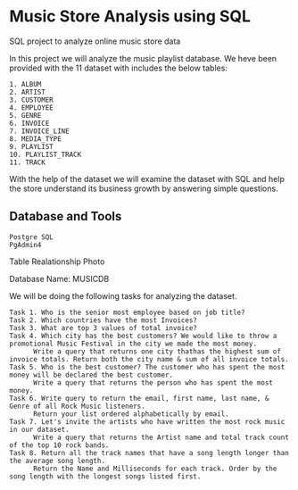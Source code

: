 # Music Store Analysis using SQL

SQL project to analyze online music store data

In this project we will analyze the music playlist database. We heve been provided with the 11 dataset with includes the below tables:

	1. ALBUM
	2. ARTIST
	3. CUSTOMER
	4. EMPLOYEE
	5. GENRE
	6. INVOICE
	7. INVOICE_LINE
	8. MEDIA_TYPE
	9. PLAYLIST
	10. PLAYLIST_TRACK
	11. TRACK

With the help of the dataset we will examine the dataset with SQL and help the store understand its business growth by answering simple questions.


## Database and Tools
	Postgre SQL
	PgAdmin4

Table Realationship 
Photo

Database Name: MUSICDB

We will be doing the following tasks for analyzing the dataset.

	Task 1. Who is the senior most employee based on job title?
	Task 2. Which countries have the most Invoices?
	Task 3. What are top 3 values of total invoice?
	Task 4. Which city has the best customers? We would like to throw a promotional Music Festival in the city we made the most money.
          Write a query that returns one city thathas the highest sum of invoice totals. Return both the city name & sum of all invoice totals.
	Task 5. Who is the best customer? The customer who has spent the most money will be declared the best customer.
          Write a query that returns the person who has spent the most money.
	Task 6. Write query to return the email, first name, last name, & Genre of all Rock Music listeners. 
          Return your list ordered alphabetically by email.
	Task 7. Let's invite the artists who have written the most rock music in our dataset.
          Write a query that returns the Artist name and total track count of the top 10 rock bands.
	Task 8. Return all the track names that have a song length longer than the average song length. 
          Return the Name and Milliseconds for each track. Order by the song length with the longest songs listed first.
